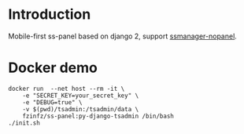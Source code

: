 # Introduction
Mobile-first ss-panel based on django 2, support [ssmanager-nopanel](https://github.com/fzinfz/ssmanager-nopanel).

# Docker demo

    docker run  --net host --rm -it \
        -e "SECRET_KEY=your_secret_key" \
        -e "DEBUG=true" \
        -v $(pwd)/tsadmin:/tsadmin/data \
        fzinfz/ss-panel:py-django-tsadmin /bin/bash
    ./init.sh